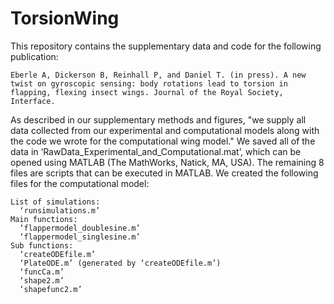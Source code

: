 TorsionWing
===========
This repository contains the supplementary data and code for the following publication: 

    Eberle A, Dickerson B, Reinhall P, and Daniel T. (in press). A new twist on gyroscopic sensing: body rotations lead to torsion in flapping, flexing insect wings. Journal of the Royal Society, Interface. 

As described in our supplementary methods and figures, "we supply all data collected from our experimental and computational models along with the code we wrote for the computational wing model."  We saved all of the data in ‘RawData_Experimental_and_Computational.mat’, which
can be opened using MATLAB (The MathWorks, Natick, MA, USA). The remaining 8 files are scripts that can be executed in MATLAB. We created the following files for the computational model:

    List of simulations: 
      ‘runsimulations.m’ 
    Main functions:
      ‘flappermodel_doublesine.m’
      ‘flappermodel_singlesine.m’ 
    Sub functions:
      ‘createODEfile.m’
      ‘PlateODE.m’ (generated by ‘createODEfile.m’) 
      ‘funcCa.m’
      ‘shape2.m’
      ‘shapefunc2.m’
      
